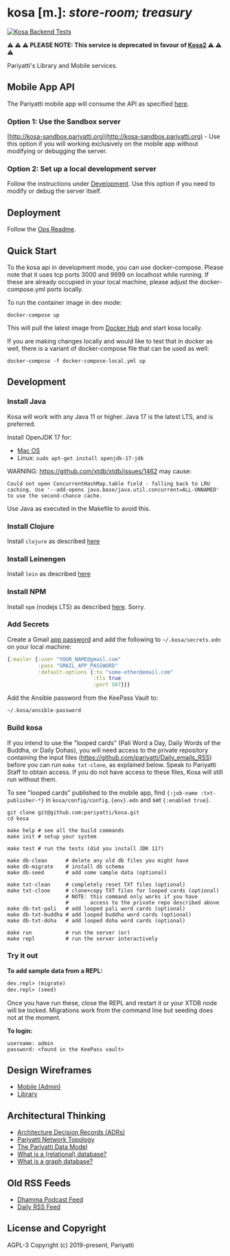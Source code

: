 # kosa [m.]: _store-room; treasury_

[![Kosa Backend Tests](https://github.com/pariyatti/kosa/actions/workflows/kosa-tests.yml/badge.svg)](https://github.com/pariyatti/kosa/actions/)

**⚠️ ⚠️ ⚠️ PLEASE NOTE: This service is deprecated in favour of [Kosa2](https://github.com/pariyatti/kosa2) ⚠️ ⚠️ ⚠️**

Pariyatti's Library and Mobile services.

## Mobile App API

The Pariyatti mobile app will consume the API as specified [here](https://github.com/pariyatti/kosa/blob/master/docs/api.md).

### Option 1: Use the Sandbox server

[http://kosa-sandbox.pariyatti.org](http://kosa-sandbox.pariyatti.org) - Use this option if you will working exclusively on the mobile app without modifying or debugging the server.

### Option 2: Set up a local development server

Follow the instructions under [Development](https://github.com/pariyatti/kosa#development). Use this option if you need to modify or debug the server itself.

## Deployment

Follow the [Ops Readme](https://github.com/pariyatti/kosa/blob/master/ops/README.md).

## Quick Start

To the kosa api in development mode, you can use docker-compose. Please note that it uses tcp ports 3000 and 9999 on localhost while running. If these are already occupied in your local machine, please adjust the docker-compose.yml ports locally.

To run the container image in dev mode:

`docker-compose up`

This will pull the latest image from [Docker Hub](https://hub.docker.com/repository/docker/pariyatti/kosa-dev/tags?page=1&ordering=last_updated) and start kosa locally.

If you are making changes locally and would like to test that in docker as well, there is a variant of docker-compose file that can be used as well:

`docker-compose -f docker-compose-local.yml up`

## Development

### Install Java

Kosa will work with any Java 11 or higher. Java 17 is the latest LTS, and is preferred.

Install OpenJDK 17 for:

- [Mac OS](https://gist.github.com/deobald/00b16090a932c793379cae6422206491)
- Linux: `sudo apt-get install openjdk-17-jdk`

WARNING: <https://github.com/xtdb/xtdb/issues/1462> may cause:

```
Could not open ConcurrentHashMap.table field - falling back to LRU caching. Use '--add-opens java.base/java.util.concurrent=ALL-UNNAMED' to use the second-chance cache.
```

Use Java as executed in the Makefile to avoid this.

### Install Clojure

Install `clojure` as described [here](https://www.clojure.org/guides/getting_started)

### Install Leinengen

Install `lein` as described [here](https://leiningen.org/#install)

### Install NPM

Install `npm` (nodejs LTS) as described [here](https://nodejs.org/en/download/). Sorry.

### Add Secrets

Create a Gmail [app password](https://myaccount.google.com/apppasswords) and add the
following to `~/.kosa/secrets.edn` on your local machine:

```clojure
{:mailer {:user "YOUR_NAME@gmail.com"
          :pass "GMAIL_APP_PASSWORD"
          :default-options {:to "some-other@email.com"
                            :tls true
                            :port 587}}}
```

Add the Ansible password from the KeePass Vault to:

```
~/.kosa/ansible-password
```

### Build kosa

If you intend to use the "looped cards" (Pali Word a Day, Daily Words
of the Buddha, or Daily Dohas), you will need access to the private
repository containing the input files (<https://github.com/pariyatti/Daily_emails_RSS>)
before you can run `make txt-clone`, as explained below. Speak to Pariyatti Staff to
obtain access. If you do not have access to these files, Kosa will still run
without them.

To see "looped cards" published to the mobile app, find `{:job-name :txt-publisher-*}`
in `kosa/config/config.{env}.edn` and set `{:enabled true}`.

```shell
git clone git@github.com:pariyatti/kosa.git
cd kosa

make help # see all the build commands
make init # setup your system

make test # run the tests (did you install JDK 11?)

make db-clean      # delete any old db files you might have
make db-migrate    # install db schema
make db-seed       # add some sample data (optional)

make txt-clean     # completely reset TXT files (optional)
make txt-clone     # clone+copy TXT files for looped cards (optional)
                   # NOTE: this command only works if you have
                   #       access to the private repo described above
make db-txt-pali   # add looped pali word cards (optional)
make db-txt-buddha # add looped buddha word cards (optional)
make db-txt-doha   # add looped doha word cards (optional)

make run           # run the server (or)
make repl          # run the server interactively
```

### Try it out

**To add sample data from a REPL:**

```clojure
dev.repl> (migrate)
dev.repl> (seed)
```

Once you have run these, close the REPL and restart it or your XTDB node will be locked. Migrations work from the command line but seeding does not at the moment.

**To login:**

```
username: admin
password: <found in the KeePass vault>
```

## Design Wireframes

- [Mobile (Admin)](https://whimsical.com/4tTbGHDiYkYXj7cUnTBSTb)
- [Library](https://whimsical.com/6LN2LDkv1bRyyuojyiJ8oV)

## Architectural Thinking

- [Architecture Decision Records (ADRs)](https://github.com/pariyatti/kosa/tree/master/docs/arch)
- [Pariyatti Network Topology](https://github.com/pariyatti/agga/blob/master/docs/network-topology.pdf)
- [The Pariyatti Data Model](https://github.com/pariyatti/agga/blob/master/docs/data-models.pdf)
- [What is a (relational) database?](https://docs.google.com/document/d/1QuiWPaAUH9_UOeBouGGCgF_FyRRhoL4uLkfKvSsbw2o/edit#)
- [What is a graph database?](https://neo4j.com/developer/graph-database/)

## Old RSS Feeds

- [Dhamma Podcast Feed](http://feeds.pariyatti.org/dhammapodcasts)
- [Daily RSS Feed](https://www.pariyatti.org/Free-Resources/Daily-Words/RSS-Feeds)

## License and Copyright

AGPL-3
Copyright (c) 2019-present, Pariyatti
